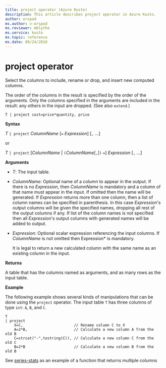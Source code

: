 ```yaml
---
title: project operator (Azure Kusto)
description: This article describes project operator in Azure Kusto.
author: orspod
ms.author: v-orspod
ms.reviewer: mblythe
ms.service: kusto
ms.topic: reference
ms.date: 09/24/2018
---
```

# project operator

Select the columns to include, rename or drop, and insert new computed columns. 

The order of the columns in the result is specified by the order of the arguments. Only the columns specified in the arguments are included in the result: any others in the input are dropped.  (See also `extend`.)

    T | project cost=price*quantity, price

**Syntax**

*T* `| project` *ColumnName* [`=` *Expression*] [`,` ...]
  
or
  
*T* `| project` [*ColumnName* | `(`*ColumnName*[`,`]`)` `=`] *Expression* [`,` ...]

**Arguments**

* *T*: The input table.
* *ColumnName:* Optional name of a column to appear in the output. If there is no *Expression*, then *ColumnName* is mandatory and a column of that name must appear in the input. If omitted then the name will be generated. If *Expression* returns more than one column, then a list of column names can be specified in parenthesis. In this case *Expression*'s output columns will be given the specified names, dropping all rest of the output columns if any. If list of the column names is not specified then all *Expression*'s output columns with generated names will be added to output.
* *Expression:* Optional scalar expression referencing the input columns. If *ColumnName* is not omitted then Expression* is mandatory.

    It is legal to return a new calculated column with the same name as an existing column in the input.

**Returns**

A table that has the columns named as arguments, and as many rows as the input table.

**Example**

The following example shows several kinds of manipulations that can be done
using the `project` operator. The input table `T` has three columns of type `int`: `A`, `B`, and `C`. 

```kusto
T
| project
    X=C,                       // Rename column C to X
    A=2*B,                     // Calculate a new column A from the old B
    C=strcat("-",tostring(C)), // Calculate a new column C from the old C
    B=2*B                      // Calculate a new column B from the old B
```

See [series-stats](series-statsfunction.md) as an example of a function that returns multiple columns